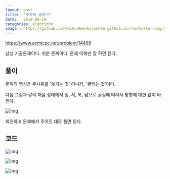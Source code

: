 ```yaml
---
layout: post
title:  "주사위 굴리기"
date:   2018-09-19
categories: algorithm
image : https://github.com/KoJunHee/kojunhee.github.io/raw/master/img/algorithm.png
---
```


<https://www.acmicpc.net/problem/14499>

삼성 기출문제이다. 쉬운 문제이다. 문제 이해만 잘 하면 된다. 

## 풀이

문제의 핵심은 주사위를 '옮기는 것' 아니라, '굴리는 것'이다.

다음 그림과 같이 처음 상태에서 동, 서, 북, 남으로 굴림에 따라서 방향에 대한 값이 바뀐다.

![img](https://github.com/KoJunHee/kojunhee.github.io/raw/master/img/dice011.png)

회전하고 문제에서 주어진 대로 풀면 된다.

## 코드

![img](https://github.com/KoJunHee/kojunhee.github.io/raw/master/img/dicee02.png)

![img](https://github.com/KoJunHee/kojunhee.github.io/raw/master/img/dicee03.png)

![img](https://github.com/KoJunHee/kojunhee.github.io/raw/master/img/dicee04.png)

